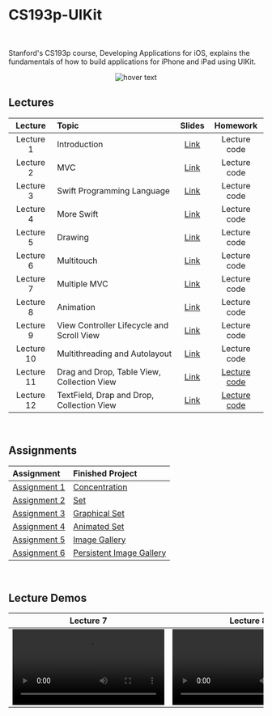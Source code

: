 # CS193p-UIKit
<br>

Stanford's CS193p course, Developing Applications for iOS, explains the fundamentals of how to build applications for iPhone and iPad using UIKit.
<p align="center">
  <img src="https://miro.medium.com/max/1200/1*UlybzoOkP5X87QLW7e7Hwg.png" title="hover text">
</p>

## Lectures
| Lecture     | Topic                                                 | Slides                                                                                                               | Homework          |
| :----:      | :---                                                  | :----:                                                                                                               | :----:            | 
| Lecture 1   | Introduction                                          | [Link](https://github.com/maksim-mitrofanov/CS193p-UIKit/blob/main/Lecture%20Slides/Lecture%201%20Slides.pdf)        | Lecture code      |
| Lecture 2   | MVC                                                   | [Link](https://github.com/maksim-mitrofanov/CS193p-UIKit/blob/main/Lecture%20Slides/Lecture%202%20Slides.pdf)        | Lecture code      |
| Lecture 3   | Swift Programming Language                            | [Link](https://github.com/maksim-mitrofanov/CS193p-UIKit/blob/main/Lecture%20Slides/Lecture%203%20Slides.pdf)        | Lecture code      |
| Lecture 4   | More Swift                                            | [Link](https://github.com/maksim-mitrofanov/CS193p-UIKit/blob/main/Lecture%20Slides/Lecture%204%20Slides.pdf)        | Lecture code      |
| Lecture 5   | Drawing                                               | [Link](https://github.com/maksim-mitrofanov/CS193p-UIKit/blob/main/Lecture%20Slides/Lecture%205%20Slides.pdf)        | Lecture code      |
| Lecture 6   | Multitouch                                            | [Link](https://github.com/maksim-mitrofanov/CS193p-UIKit/blob/main/Lecture%20Slides/Lecture%206%20Slides.pdf)        | Lecture code      |
| Lecture 7   | Multiple MVC                                          | [Link](https://github.com/maksim-mitrofanov/CS193p-UIKit/blob/main/Lecture%20Slides/Lecture%207%20Slides.pdf)        | Lecture code      |
| Lecture 8   | Animation                                             | [Link](https://github.com/maksim-mitrofanov/CS193p-UIKit/blob/main/Lecture%20Slides/Lecture%208%20Slides.pdf)        | Lecture code      |
| Lecture 9   | View Controller Lifecycle and Scroll View             | [Link](https://github.com/maksim-mitrofanov/CS193p-UIKit/blob/main/Lecture%20Slides/Lecture%209%20Slides.pdf)        | Lecture code      |
| Lecture 10  | Multithreading and Autolayout                         | [Link](https://github.com/maksim-mitrofanov/CS193p-UIKit/blob/main/Lecture%20Slides/Lecture%2010%20Slides.pdf)       | Lecture code      |
| Lecture 11  | Drag and Drop, Table View, Collection View            | [Link](https://github.com/maksim-mitrofanov/CS193p-UIKit/blob/main/Lecture%20Slides/Lecture%2011%20Slides.pdf)       | [Lecture code](https://github.com/maksim-mitrofanov/CS193p-UIKit/blob/main/Lecture%20Readmes/Lecture11_Readme.md)      |
| Lecture 12  | TextField, Drap and Drop, Collection View             | [Link](https://github.com/maksim-mitrofanov/CS193p-UIKit/blob/main/Lecture%20Slides/Lecture%2012%20Slides.pdf)       | [Lecture code](https://github.com/maksim-mitrofanov/CS193p-UIKit/blob/main/Lecture%20Readmes/Lecture12_Readme.md)      |

<br>

## Assignments
| Assignment                                                                                                                                                                       | Finished Project                                                                                 |
| :----                                                                                                                                                                            | :----                                                                                            |
| [Assignment 1](https://github.com/maksim-mitrofanov/CS193p-UIKit/blob/main/Programming%20Assignments/Programming%20Project%201_%20Concentration.pdf)                             | [Concentration](https://github.com/maksim-mitrofanov/CS193p-UIKit/tree/Assignment-1)             |
| [Assignment 2](https://github.com/maksim-mitrofanov/CS193p-UIKit/blob/main/Programming%20Assignments/Programming%20Project%202_%20Set.pdf)                                       | [Set](https://github.com/maksim-mitrofanov/CS193p-UIKit/tree/Assignment-2)                       |
| [Assignment 3](https://github.com/maksim-mitrofanov/CS193p-UIKit/blob/main/Programming%20Assignments/Programming%20Project%203_%20Graphical%20Set.pdf)                           | [Graphical Set](https://github.com/maksim-mitrofanov/CS193p-UIKit/tree/Assignment-3)             |    
| [Assignment 4](https://github.com/maksim-mitrofanov/CS193p-UIKit/blob/main/Programming%20Assignments/Programming%20Project%204_%20Animated%20Set.pdf)                            | [Animated Set](https://github.com/maksim-mitrofanov/CS193p-UIKit/tree/Assignment-4)              |
| [Assignment 5](https://github.com/maksim-mitrofanov/CS193p-UIKit/blob/main/Programming%20Assignments/Programming%20Project%205_%20Image%20Gallery.pdf)                           | [Image Gallery](https://github.com/maksim-mitrofanov/CS193p-UIKit/tree/Assignment-5)             |
| [Assignment 6](https://github.com/maksim-mitrofanov/CS193p-UIKit/blob/main/Programming%20Assignments/Programming%20Project%206_%20Persistent%20Image%20Gallery.pdf)              | [Persistent Image Gallery](https://github.com/maksim-mitrofanov/CS193p-UIKit/tree/Assignment-6)  |



<br>

## Lecture Demos
| Lecture 7 | Lecture 8 | Lecture 9 | Lecture 10 |
| :----:    | :----:    | :----:    | :----:     |
| <video src="https://user-images.githubusercontent.com/87092187/221263989-f70c2ab2-678b-4488-bbd0-34e039f8ab19.mov2"/>  |  <video src="https://user-images.githubusercontent.com/87092187/221263076-c424cb81-361e-48ba-9599-51136cb1bfa2.mov"/>  | <video src="https://user-images.githubusercontent.com/87092187/221262925-a32fb34d-e11c-4a43-9057-7af2a95c56f8.mov"/> |<video src="https://user-images.githubusercontent.com/87092187/221931759-d81cb55d-af74-4c87-a60d-f8b4c3ba2eae.mov"> |
